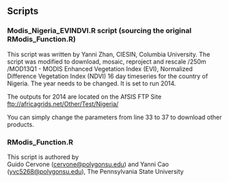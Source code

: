 ## Scripts

### Modis_Nigeria_EVINDVI.R script (sourcing the original RModis_Function.R) 
This script was written by Yanni Zhan, CIESIN, Columbia University. The script was modified to download, mosaic, reproject and rescale /250m /MOD13Q1 - MODIS Enhanced Vegetation Index (EVI), Normalized Difference Vegetation Index (NDVI) 16 day timeseries for the country of Nigeria. The year needs to be changed. It is set to run 2014. 

The outputs for 2014 are located on the AfSIS FTP Site 
ftp://africagrids.net/Other/Test/Nigeria/

You can simply change the parameters from line 33 to 37 to download other products.

### RModis_Function.R 
This script is authored by  
 Guido Cervone (cervone@polygonsu.edu) and Yanni Cao (yvc5268@polygonsu.edu), The Pennsylvania State University
